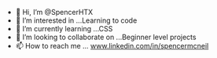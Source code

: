 - 👋 Hi, I’m @SpencerHTX
- 👀 I’m interested in ...Learning to code
- 🌱 I’m currently learning ...CSS
- 💞️ I’m looking to collaborate on ...Beginner level projects
- 📫 How to reach me ... www.linkedin.com/in/spencermcneil

<!---
SpencerHTX/SpencerHTX is a ✨ special ✨ repository because its `README.md` (this file) appears on your GitHub profile.
You can click the Preview link to take a look at your changes.
--->
